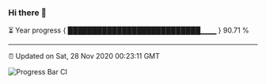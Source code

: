 ### Hi there 👋

⏳ Year progress { ███████████████████████████▁▁▁ } 90.71 %

---

⏰ Updated on Sat, 28 Nov 2020 00:23:11 GMT

![Progress Bar CI](https://github.com/liununu/liununu/workflows/Progress%20Bar%20CI/badge.svg)
